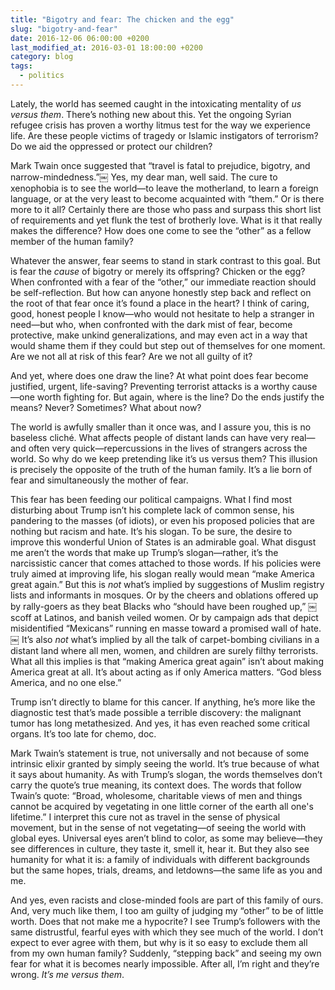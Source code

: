 ```yaml
---
title: "Bigotry and fear: The chicken and the egg"
slug: "bigotry-and-fear"
date: 2016-12-06 06:00:00 +0200
last_modified_at: 2016-03-01 18:00:00 +0200
category: blog
tags:
  - politics
---
```


Lately, the world has seemed caught in the intoxicating mentality of *us versus them*. There’s nothing new about this. Yet the ongoing Syrian refugee crisis has proven a worthy litmus test for the way we experience life. Are these people victims of tragedy or Islamic instigators of terrorism? Do we aid the oppressed or protect our children?

Mark Twain once suggested that “travel is fatal to prejudice, bigotry, and narrow-mindedness.”￼ Yes, my dear man, well said. The cure to xenophobia is to see the world—to leave the motherland, to learn a foreign language, or at the very least to become acquainted with “them.” Or is there more to it all? Certainly there are those who pass and surpass this short list of requirements and yet flunk the test of brotherly love. What is it that really makes the difference? How does one come to see the “other” as a fellow member of the human family?

Whatever the answer, fear seems to stand in stark contrast to this goal. But is fear the *cause* of bigotry or merely its offspring? Chicken or the egg? When confronted with a fear of the “other,” our immediate reaction should be self-reflection. But how can anyone honestly step back and reflect on the root of that fear once it’s found a place in the heart? I think of caring, good, honest people I know—who would not hesitate to help a stranger in need—but who, when confronted with the dark mist of fear, become protective, make unkind generalizations, and may even act in a way that would shame them if they could but step out of themselves for one moment. Are we not all at risk of this fear? Are we not all guilty of it?

And yet, where does one draw the line? At what point does fear become justified, urgent, life-saving? Preventing terrorist attacks is a worthy cause—one worth fighting for. But again, where is the line? Do the ends justify the means? Never? Sometimes? What about now?

The world is awfully smaller than it once was, and I assure you, this is no baseless cliché. What affects people of distant lands can have very real—and often very quick—repercussions in the lives of strangers across the world. So why do we keep pretending like it’s us versus them? This illusion is precisely the opposite of the truth of the human family. It’s a lie born of fear and simultaneously the mother of fear.

This fear has been feeding our political campaigns. What I find most disturbing about Trump isn’t his complete lack of common sense, his pandering to the masses (of idiots), or even his proposed policies that are nothing but racism and hate. It’s his slogan. To be sure, the desire to improve this wonderful Union of States is an admirable goal. What disgust me aren’t the words that make up Trump’s slogan—rather, it’s the narcissistic cancer that comes attached to those words. If his policies were truly aimed at improving life, his slogan really would mean “make America great again.” But this is *not* what’s implied by suggestions of Muslim registry lists and informants in mosques. Or by the cheers and oblations offered up by rally-goers as they beat Blacks who “should have been roughed up,” ￼ scoff at Latinos, and banish veiled women. Or by campaign ads that depict misidentified “Mexicans” running en masse toward a promised wall of hate.￼ It’s also *not* what’s implied by all the talk of carpet-bombing civilians in a distant land where all men, women, and children are surely filthy terrorists. What all this implies is that “making America great again” isn’t about making America great at all. It’s about acting as if only America matters. “God bless America, and no one else.”

Trump isn’t directly to blame for this cancer. If anything, he’s more like the diagnostic test that’s made possible a terrible discovery: the malignant tumor has long metathesized. And yes, it has even reached some critical organs. It’s too late for chemo, doc.

Mark Twain’s statement is true, not universally and not because of some intrinsic elixir granted by simply seeing the world. It’s true because of what it says about humanity. As with Trump’s slogan, the words themselves don’t carry the quote’s true meaning, its context does. The words that follow Twain’s quote: “Broad, wholesome, charitable views of men and things cannot be acquired by vegetating in one little corner of the earth all one's lifetime.” I interpret this cure not as travel in the sense of physical movement, but in the sense of not vegetating—of seeing the world with global eyes. Universal eyes aren’t blind to color, as some may believe—they see differences in culture, they taste it, smell it, hear it. But they also see humanity for what it is: a family of individuals with different backgrounds but the same hopes, trials, dreams, and letdowns—the same life as you and me.

And yes, even racists and close-minded fools are part of this family of ours. And, very much like them, I too am guilty of judging my “other” to be of little worth. Does that not make me a hypocrite? I see Trump’s followers with the same distrustful, fearful eyes with which they see much of the world. I don’t expect to ever agree with them, but why is it so easy to exclude them all from my own human family? Suddenly, “stepping back” and seeing my own fear for what it is becomes nearly impossible. After all, I’m right and they’re wrong. *It’s me versus them*.

